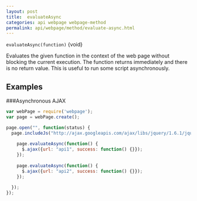 ```yaml
---
layout: post
title:  evaluateAsync
categories: api webpage webpage-method
permalink: api/webpage/method/evaluate-async.html
---
```


`evaluateAsync(function)` {void}

Evaluates the given function in the context of the web page without blocking the current execution. The function returns immediately and there is no return value. This is useful to run some script asynchronously.

## Examples
###Asynchronous AJAX
```javascript
var webPage = require('webpage');
var page = webPage.create();

page.open("", function(status) {
  page.includeJs("http://ajax.googleapis.com/ajax/libs/jquery/1.6.1/jquery.min.js", function() {
  
    page.evaluateAsync(function() {
      $.ajax({url: "api1", success: function() {}});
    });
    
    page.evaluateAsync(function() {
      $.ajax({url: "api2", success: function() {}});
    });
    
  });
});
```








